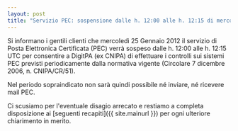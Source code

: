```yaml
---
layout: post
title: "Servizio PEC: sospensione dalle h. 12:00 alle h. 12:15 di mercoledì 25 Gennaio 2012"
---
```


Si informano i gentili clienti che mercoledì 25 Gennaio 2012 il servizio di Posta Elettronica Certificata (PEC) verrà sospeso dalle h. 12:00 alle h. 12:15 UTC per consentire a DigitPA (ex CNIPA) di effettuare i controlli sui sistemi PEC previsti periodicamente dalla normativa vigente (Circolare 7 dicembre 2006, n. CNIPA/CR/51).

Nel periodo sopraindicato non sarà quindi possibile né inviare, né ricevere mail PEC.

Ci scusiamo per l'eventuale disagio arrecato e restiamo a completa disposizione ai [seguenti recapiti]({{ site.mainurl }}) per ogni ulteriore chiarimento in merito.
